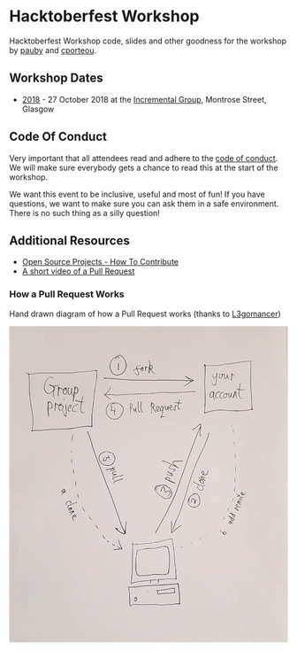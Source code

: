 # Hacktoberfest Workshop

Hacktoberfest Workshop code, slides and other goodness for the workshop by [pauby](https://github.com/pauby) and [cporteou](https://github.com/cporteou).

## Workshop Dates

* [2018](/2018/) - 27 October 2018 at the [Incremental Group](https://incrementalgroup.co.uk), Montrose Street, Glasgow

## Code Of Conduct

Very important that all attendees read and adhere to the [code of conduct](https://docs.google.com/document/d/1gFKOhyUqMZzrZcbq8A_TpO5x9J9HK6agv70awCH8pyI/). We will make sure everybody gets a chance to read this at the start of the workshop. 

We want this event to be inclusive, useful and most of fun! If you have questions, we want to make sure you can ask them in a safe environment. There is no such thing as a silly question! 

## Additional Resources

* [Open Source Projects - How To Contribute](https://www.batesbase.com/home/2018/10/2/open-source-projects-part-1-how-to-contribute)
* [A short video of a Pull Request](https://youtu.be/qmZtFB4xHlI)

### How a Pull Request Works

Hand drawn diagram of how a Pull Request works (thanks to [L3gomancer](https://github.com/L3gomancer))

![diagram](DrawGitHubPullRq.jpg)
